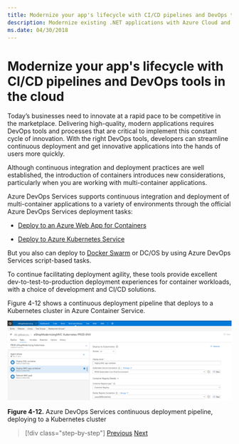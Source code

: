 ```yaml
---
title: Modernize your app's lifecycle with CI/CD pipelines and DevOps tools in the cloud
description: Modernize existing .NET applications with Azure Cloud and Windows containers | Modernize your app's lifecycle with CI/CD pipelines and DevOps tools in the cloud
ms.date: 04/30/2018
---
```

# Modernize your app's lifecycle with CI/CD pipelines and DevOps tools in the cloud

Today’s businesses need to innovate at a rapid pace to be competitive in the marketplace. Delivering high-quality, modern applications requires DevOps tools and processes that are critical to implement this constant cycle of innovation. With the right DevOps tools, developers can streamline continuous deployment and get innovative applications into the hands of users more quickly.

Although continuous integration and deployment practices are well established, the introduction of containers introduces new considerations, particularly when you are working with multi-container applications.

Azure DevOps Services supports continuous integration and deployment of multi-container applications to a variety of environments through the official Azure DevOps Services deployment tasks:

- [Deploy to an Azure Web App for Containers](https://docs.microsoft.com/azure/devops/pipelines/apps/cd/deploy-docker-webapp?tabs=dotnet-core)

- [Deploy to Azure Kubernetes Service](https://docs.microsoft.com/azure/devops/pipelines/apps/cd/deploy-aks?tabs=dotnet-core)

But you also can deploy to [Docker Swarm](https://blogs.msdn.microsoft.com/jcorioland/2016/11/29/full-ci-cd-pipeline-to-deploy-multi-containers-application-on-azure-container-service-docker-swarm-using-visual-studio-team-services/) or DC/OS by using Azure DevOps Services script-based tasks.

To continue facilitating deployment agility, these tools provide excellent dev-to-test-to-production deployment experiences for container workloads, with a choice of development and CI/CD solutions.

Figure 4-12 shows a continuous deployment pipeline that deploys to a Kubernetes cluster in Azure Container Service.

![Screenshot of Azure DevOps Services deploying to a Kubernetes cluster.](./media/life-cycle-ci-cd-pipelines-devops-tools/deploy-mvc-app-container-kubernetes.png)

**Figure 4-12.** Azure DevOps Services continuous deployment pipeline, deploying to a Kubernetes cluster

>[!div class="step-by-step"]
>[Previous](modernize-your-apps-with-monitoring-and-telemetry.md)
>[Next](migrate-to-hybrid-cloud-scenarios.md)
